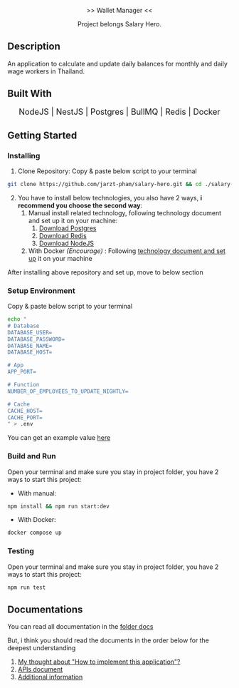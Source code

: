 <p align="center">
  >> Wallet Manager <<
</p>

  <p align="center">Project belongs <a src='https://www.salary-hero.com/'>Salary Hero.</a></p>

## Description

An application to calculate and update daily balances for monthly and daily wage workers in Thailand.

## Built With

<p align="center" style="font-size: 18px"> 
  NodeJS  |
  NestJS  | 
  Postgres  | 
  BullMQ  | 
  Redis  |
  Docker
</p>

## Getting Started

### Installing

1. Clone Repository: Copy & paste below script to your terminal

```bash
git clone https://github.com/jarzt-pham/salary-hero.git && cd ./salary-hero
```

2. You have to install below technologies, you also have 2 ways, **i recommend you choose the second way**:
    1. Manual install related technology, following technology document and set up it on your machine: 
        1. [Download Postgres](https://www.postgresql.org/download/)
        2. [Download Redis](https://redis.io/downloads/)
        3. [Download NodeJS](https://nodejs.org/en/download/package-manager)
    2. With Docker _(Encourage)_ : Following [technology document and set up](https://www.docker.com/products/docker-desktop/) it on your machine
  
After installing above repository and set up, move to below section


### Setup Environment
Copy & paste below script to your terminal

```bash
echo "
# Database
DATABASE_USER=
DATABASE_PASSWORD=
DATABASE_NAME=
DATABASE_HOST=

# App
APP_PORT=

# Function
NUMBER_OF_EMPLOYEES_TO_UPDATE_NIGHTLY=

# Cache
CACHE_HOST=
CACHE_PORT=
" > .env
```

You can get an example value [here](./.example.env)

### Build and Run

Open your terminal and make sure you stay in project folder, you have 2 ways to start this project:

- With manual: 
```bash
npm install && npm run start:dev
```

- With Docker: 
```bash
docker compose up
```

### Testing 

Open your terminal and make sure you stay in project folder, you have 2 ways to start this project:
```bash
npm run test
```

## Documentations

You can read all documentation in the [folder docs](./docs/)

But, i think you should read the documents in the order below for the deepest understanding

1. [My thought about "How to implement this application"?](./docs/implement.md)
2. [APIs document](./docs/apis-document.md)
3. [Additional information](./docs/additional.md)
